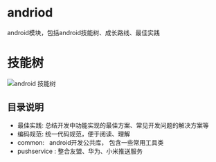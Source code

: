 # andriod
android模块，包括android技能树、成长路线、最佳实践

# 技能树
![android 技能树](https://github.com/30days-tech/android/blob/master/Android%E6%8A%80%E8%83%BD%E6%A0%91.png)

## 目录说明
- 最佳实践:  总结开发中功能实现的最佳方案、常见开发问题的解决方案等
- 编码规范:  统一代码规范，便于阅读、理解
- common:   android开发公共库， 包含一些常用工具类
- pushservice :  整合友盟、华为、小米推送服务
